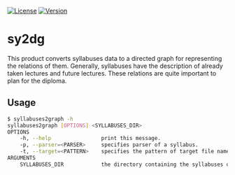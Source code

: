 [![License](https://img.shields.io/badge/License-WTFPL-blue.svg)](https://github.com/tamada/syllabuses2graph/blob/master/LICENSE)
[![Version](https://img.shields.io/badge/Version-1.0.0-yellowgreen.svg)](https://github.com/tamada/syllabuses2graph/releases/tag/v1.0.0)

# sy2dg

This product converts syllabuses data to a directed graph for representing the relations of them.
Generally, syllabuses have the description of already taken lectures and future lectures.
These relations are quite important to plan for the diploma.

## Usage

```sh
$ syllabuses2graph -h
syllabuses2graph [OPTIONS] <SYLLABUSES_DIR>
OPTIONS
    -h, --help                print this message.
    -p, --parser=<PARSER>     specifies parser of a syllabus.
    -t, --target=<PATTERN>    specifies the pattern of target file name in the SYLLABUSES_DIR.
ARGUMENTS
    SYLLABUSES_DIR            the directory containing the syllabuses data.
```
